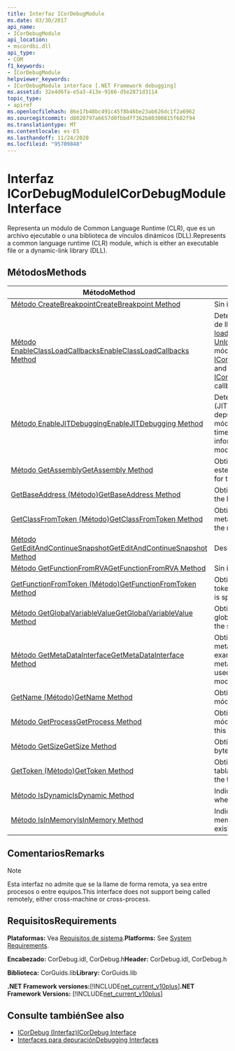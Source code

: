 ```yaml
---
title: Interfaz ICorDebugModule
ms.date: 03/30/2017
api_name:
- ICorDebugModule
api_location:
- mscordbi.dll
api_type:
- COM
f1_keywords:
- ICorDebugModule
helpviewer_keywords:
- ICorDebugModule interface [.NET Framework debugging]
ms.assetid: 32e4d6fa-e5a3-413e-9166-d5e2871d3114
topic_type:
- apiref
ms.openlocfilehash: 86e17b48bc491c45f8b46be23ab626dc1f2a6962
ms.sourcegitcommit: d8020797a6657d0fbbdff362b80300815f682f94
ms.translationtype: MT
ms.contentlocale: es-ES
ms.lasthandoff: 11/24/2020
ms.locfileid: "95709848"
---
```

# <a name="icordebugmodule-interface"></a><span data-ttu-id="2c26a-102">Interfaz ICorDebugModule</span><span class="sxs-lookup"><span data-stu-id="2c26a-102">ICorDebugModule Interface</span></span>

<span data-ttu-id="2c26a-103">Representa un módulo de Common Language Runtime (CLR), que es un archivo ejecutable o una biblioteca de vínculos dinámicos (DLL).</span><span class="sxs-lookup"><span data-stu-id="2c26a-103">Represents a common language runtime (CLR) module, which is either an executable file or a dynamic-link library (DLL).</span></span>  
  
## <a name="methods"></a><span data-ttu-id="2c26a-104">Métodos</span><span class="sxs-lookup"><span data-stu-id="2c26a-104">Methods</span></span>  
  
|<span data-ttu-id="2c26a-105">Método</span><span class="sxs-lookup"><span data-stu-id="2c26a-105">Method</span></span>|<span data-ttu-id="2c26a-106">Descripción</span><span class="sxs-lookup"><span data-stu-id="2c26a-106">Description</span></span>|  
|------------|-----------------|  
|[<span data-ttu-id="2c26a-107">Método CreateBreakpoint</span><span class="sxs-lookup"><span data-stu-id="2c26a-107">CreateBreakpoint Method</span></span>](icordebugmodule-createbreakpoint-method.md)|<span data-ttu-id="2c26a-108">Sin implementar.</span><span class="sxs-lookup"><span data-stu-id="2c26a-108">Not implemented.</span></span>|  
|[<span data-ttu-id="2c26a-109">Método EnableClassLoadCallbacks</span><span class="sxs-lookup"><span data-stu-id="2c26a-109">EnableClassLoadCallbacks Method</span></span>](icordebugmodule-enableclassloadcallbacks-method.md)|<span data-ttu-id="2c26a-110">Determina si se llama a las devoluciones de llamada [ICorDebugManagedCallback:: loadClass](icordebugmanagedcallback-loadclass-method.md) y [ICorDebugManagedCallback:: UnloadClass (](icordebugmanagedcallback-unloadclass-method.md) para este módulo.</span><span class="sxs-lookup"><span data-stu-id="2c26a-110">Determines whether the [ICorDebugManagedCallback::LoadClass](icordebugmanagedcallback-loadclass-method.md) and [ICorDebugManagedCallback::UnloadClass](icordebugmanagedcallback-unloadclass-method.md) callbacks are called for this module.</span></span>|  
|[<span data-ttu-id="2c26a-111">Método EnableJITDebugging</span><span class="sxs-lookup"><span data-stu-id="2c26a-111">EnableJITDebugging Method</span></span>](icordebugmodule-enablejitdebugging-method.md)|<span data-ttu-id="2c26a-112">Determina si el compilador Just-in-Time (JIT) conserva la información de depuración de los métodos de este módulo.</span><span class="sxs-lookup"><span data-stu-id="2c26a-112">Determines whether the just-in-time (JIT) compiler preserves debugging information for methods within this module.</span></span>|  
|[<span data-ttu-id="2c26a-113">Método GetAssembly</span><span class="sxs-lookup"><span data-stu-id="2c26a-113">GetAssembly Method</span></span>](icordebugmodule-getassembly-method.md)|<span data-ttu-id="2c26a-114">Obtiene el ensamblado contenedor de este módulo.</span><span class="sxs-lookup"><span data-stu-id="2c26a-114">Gets the containing assembly for this module.</span></span>|  
|[<span data-ttu-id="2c26a-115">GetBaseAddress (Método)</span><span class="sxs-lookup"><span data-stu-id="2c26a-115">GetBaseAddress Method</span></span>](icordebugmodule-getbaseaddress-method.md)|<span data-ttu-id="2c26a-116">Obtiene la dirección base del módulo.</span><span class="sxs-lookup"><span data-stu-id="2c26a-116">Gets the base address of the module.</span></span>|  
|[<span data-ttu-id="2c26a-117">GetClassFromToken (Método)</span><span class="sxs-lookup"><span data-stu-id="2c26a-117">GetClassFromToken Method</span></span>](icordebugmodule-getclassfromtoken-method.md)|<span data-ttu-id="2c26a-118">Obtiene el ICorDebugClass de los metadatos.</span><span class="sxs-lookup"><span data-stu-id="2c26a-118">Gets the ICorDebugClass from the metadata.</span></span>|  
|[<span data-ttu-id="2c26a-119">Método GetEditAndContinueSnapshot</span><span class="sxs-lookup"><span data-stu-id="2c26a-119">GetEditAndContinueSnapshot Method</span></span>](icordebugmodule-geteditandcontinuesnapshot-method.md)|<span data-ttu-id="2c26a-120">Desusado.</span><span class="sxs-lookup"><span data-stu-id="2c26a-120">Deprecated.</span></span>|  
|[<span data-ttu-id="2c26a-121">Método GetFunctionFromRVA</span><span class="sxs-lookup"><span data-stu-id="2c26a-121">GetFunctionFromRVA Method</span></span>](icordebugmodule-getfunctionfromrva-method.md)|<span data-ttu-id="2c26a-122">Sin implementar.</span><span class="sxs-lookup"><span data-stu-id="2c26a-122">Not implemented.</span></span>|  
|[<span data-ttu-id="2c26a-123">GetFunctionFromToken (Método)</span><span class="sxs-lookup"><span data-stu-id="2c26a-123">GetFunctionFromToken Method</span></span>](icordebugmodule-getfunctionfromtoken-method.md)|<span data-ttu-id="2c26a-124">Obtiene la función especificada por el token de metadatos.</span><span class="sxs-lookup"><span data-stu-id="2c26a-124">Gets the function that is specified by the metadata token.</span></span>|  
|[<span data-ttu-id="2c26a-125">Método GetGlobalVariableValue</span><span class="sxs-lookup"><span data-stu-id="2c26a-125">GetGlobalVariableValue Method</span></span>](icordebugmodule-getglobalvariablevalue-method.md)|<span data-ttu-id="2c26a-126">Obtiene un objeto de valor para la variable global especificada.</span><span class="sxs-lookup"><span data-stu-id="2c26a-126">Gets a value object for the specified global variable.</span></span>|  
|[<span data-ttu-id="2c26a-127">Método GetMetaDataInterface</span><span class="sxs-lookup"><span data-stu-id="2c26a-127">GetMetaDataInterface Method</span></span>](icordebugmodule-getmetadatainterface-method.md)|<span data-ttu-id="2c26a-128">Obtiene un puntero de interfaz de metadatos que se puede utilizar para examinar los metadatos del módulo.</span><span class="sxs-lookup"><span data-stu-id="2c26a-128">Gets a metadata interface pointer that can be used to examine the metadata for the module.</span></span>|  
|[<span data-ttu-id="2c26a-129">GetName (Método)</span><span class="sxs-lookup"><span data-stu-id="2c26a-129">GetName Method</span></span>](icordebugmodule-getname-method.md)|<span data-ttu-id="2c26a-130">Obtiene el nombre de archivo del módulo.</span><span class="sxs-lookup"><span data-stu-id="2c26a-130">Gets the file name of the module.</span></span>|  
|[<span data-ttu-id="2c26a-131">Método GetProcess</span><span class="sxs-lookup"><span data-stu-id="2c26a-131">GetProcess Method</span></span>](icordebugmodule-getprocess-method.md)|<span data-ttu-id="2c26a-132">Obtiene el proceso contenedor de este módulo.</span><span class="sxs-lookup"><span data-stu-id="2c26a-132">Gets the containing process for this module.</span></span>|  
|[<span data-ttu-id="2c26a-133">Método GetSize</span><span class="sxs-lookup"><span data-stu-id="2c26a-133">GetSize Method</span></span>](icordebugmodule-getsize-method.md)|<span data-ttu-id="2c26a-134">Obtiene el tamaño del módulo en bytes.</span><span class="sxs-lookup"><span data-stu-id="2c26a-134">Gets the size of the module in bytes.</span></span>|  
|[<span data-ttu-id="2c26a-135">GetToken (Método)</span><span class="sxs-lookup"><span data-stu-id="2c26a-135">GetToken Method</span></span>](icordebugmodule-gettoken-method.md)|<span data-ttu-id="2c26a-136">Obtiene el token para la entrada de la tabla para este módulo.</span><span class="sxs-lookup"><span data-stu-id="2c26a-136">Gets the token for the table entry for this module.</span></span>|  
|[<span data-ttu-id="2c26a-137">Método IsDynamic</span><span class="sxs-lookup"><span data-stu-id="2c26a-137">IsDynamic Method</span></span>](icordebugmodule-isdynamic-method.md)|<span data-ttu-id="2c26a-138">Indica si el módulo es dinámico.</span><span class="sxs-lookup"><span data-stu-id="2c26a-138">Indicates whether the module is dynamic.</span></span>|  
|[<span data-ttu-id="2c26a-139">Método IsInMemory</span><span class="sxs-lookup"><span data-stu-id="2c26a-139">IsInMemory Method</span></span>](icordebugmodule-isinmemory-method.md)|<span data-ttu-id="2c26a-140">Indica si este módulo solo existe en la memoria.</span><span class="sxs-lookup"><span data-stu-id="2c26a-140">Indicates whether this module exists only in memory.</span></span>|  
  
## <a name="remarks"></a><span data-ttu-id="2c26a-141">Comentarios</span><span class="sxs-lookup"><span data-stu-id="2c26a-141">Remarks</span></span>  
  
> [!NOTE]
> <span data-ttu-id="2c26a-142">Esta interfaz no admite que se la llame de forma remota, ya sea entre procesos o entre equipos.</span><span class="sxs-lookup"><span data-stu-id="2c26a-142">This interface does not support being called remotely, either cross-machine or cross-process.</span></span>  
  
## <a name="requirements"></a><span data-ttu-id="2c26a-143">Requisitos</span><span class="sxs-lookup"><span data-stu-id="2c26a-143">Requirements</span></span>  

 <span data-ttu-id="2c26a-144">**Plataformas:** Vea [Requisitos de sistema](../../get-started/system-requirements.md).</span><span class="sxs-lookup"><span data-stu-id="2c26a-144">**Platforms:** See [System Requirements](../../get-started/system-requirements.md).</span></span>  
  
 <span data-ttu-id="2c26a-145">**Encabezado:** CorDebug.idl, CorDebug.h</span><span class="sxs-lookup"><span data-stu-id="2c26a-145">**Header:** CorDebug.idl, CorDebug.h</span></span>  
  
 <span data-ttu-id="2c26a-146">**Biblioteca:** CorGuids.lib</span><span class="sxs-lookup"><span data-stu-id="2c26a-146">**Library:** CorGuids.lib</span></span>  
  
 <span data-ttu-id="2c26a-147">**.NET Framework versiones:**[!INCLUDE[net_current_v10plus](../../../../includes/net-current-v10plus-md.md)]</span><span class="sxs-lookup"><span data-stu-id="2c26a-147">**.NET Framework Versions:** [!INCLUDE[net_current_v10plus](../../../../includes/net-current-v10plus-md.md)]</span></span>  
  
## <a name="see-also"></a><span data-ttu-id="2c26a-148">Consulte también</span><span class="sxs-lookup"><span data-stu-id="2c26a-148">See also</span></span>

- [<span data-ttu-id="2c26a-149">ICorDebug (Interfaz)</span><span class="sxs-lookup"><span data-stu-id="2c26a-149">ICorDebug Interface</span></span>](icordebug-interface.md)
- [<span data-ttu-id="2c26a-150">Interfaces para depuración</span><span class="sxs-lookup"><span data-stu-id="2c26a-150">Debugging Interfaces</span></span>](debugging-interfaces.md)
